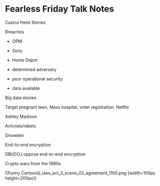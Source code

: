Fearless Friday Talk Notes
==========================

Casino Heist Stories

Breaches
  - OPM
  - Sony
  - Home Depot

- determined adversary
- poor operational security
- data available


Big data stories

Target pregnant teen, Mass hospital, voter registration, Netflix


Ashley Madison

Activists/rebels


Snowden

End-to-end encryption

DBI/DOJ oppose end-to-end encryption

Crypto wars from the 1990s

![Funny Cartoon](./aes_act_3_scene_02_agreement_1100.png {width=100px height=200px})

